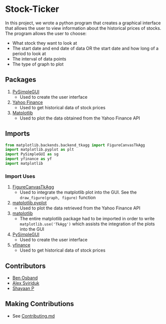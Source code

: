 # Stock-Ticker

In this project, we wrote a python program that creates a graphical interface that allows the user to view information about the historical prices of stocks. The program allows the user to choose:

* What stock they want to look at
* The start date and end date of data OR the start date and how long of a period to look at
* The interval of data points
* The type of graph to plot

## Packages

1. [PySimpleGUI](https://www.pysimplegui.org/en/latest/)
    * Used to create the user interface
2. [Yahoo Finance](https://python-yahoofinance.readthedocs.io/en/latest/api.html)
    * Used to get historical data of stock prices
3. [Matplotlib](https://matplotlib.org/stable/index.html)
    * Used to plot the data obtained from the Yahoo Finance API

## Imports

```Python
from matplotlib.backends.backend_tkagg import FigureCanvasTkAgg
import matplotlib.pyplot as plt
import PySimpleGUI as sg
import yfinance as yf
import matplotlib
```

### Import Uses

1. [FigureCanvasTkAgg](https://matplotlib.org/3.3.4/api/backend_tkagg_api.html)
    * Used to integrate the matplotlib plot into the GUI. See the `draw_figure(graph, figure)` function
2. [matplotlib.pyplot](https://matplotlib.org/3.5.3/api/_as_gen/matplotlib.pyplot.html)
    * Used to plot the data retrieved from the Yahoo Finance API
4. [matplotlib](https://matplotlib.org/stable/index.html)
    * The entire matplotlib package had to be imported in order to write `matplotlib.use('TkAgg')` which assists the integration of the plots into the GUI
3. [PySimpleGUI](https://www.pysimplegui.org/en/latest/)
    * Used to create the user interface
4. [yfinance](https://python-yahoofinance.readthedocs.io/en/latest/api.html)
    * Used to get historical data of stock prices

## Contributors

* [Ben Osband](https://github.com/ben-osband)
* [Alex Sviriduk](https://github.com/ZexyMLG360)
* [Shayaan P](https://github.com/4PFShay)

## Making Contributions

* See [Contributing.md](Contributing.md)